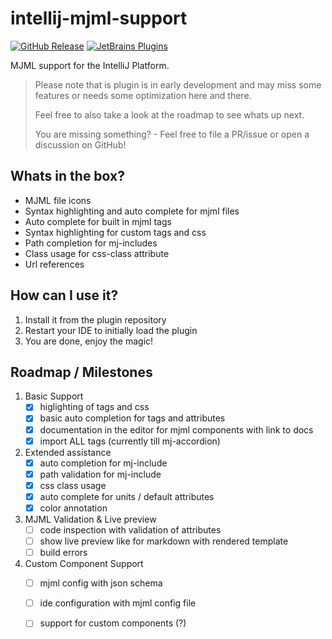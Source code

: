 intellij-mjml-support
===

[![GitHub Release](https://img.shields.io/github/v/tag/timo-reymann/intellij-mjml-support.svg?label=version)](https://github.com/timo-reymann/intellij-mjml-support/releases)
[![JetBrains Plugins](https://img.shields.io/badge/JetBrains-Plugins-orange)](https://plugins.jetbrains.com/https://plugins.jetbrains.com/plugin/16418-mjml-support)

MJML support for the IntelliJ Platform.

> Please note that is plugin is in early development and may miss some features
> or needs some optimization here and there.
> 
> Feel free to also take a look at the roadmap to see whats up next. 
> 
> You are missing something? - Feel free to file a PR/issue or open a discussion on GitHub!

## Whats in the box?

- MJML file icons
- Syntax highlighting and auto complete for mjml files
- Auto complete for built in mjml tags
- Syntax highlighting for custom tags and css
- Path completion for mj-includes
- Class usage for css-class attribute
- Url references

## How can I use it?

1. Install it from the plugin repository
2. Restart your IDE to initially load the plugin
4. You are done, enjoy the magic!

## Roadmap / Milestones

1. Basic Support
    - [x] higlighting of tags and css
    - [x] basic auto completion for tags and attributes
    - [x] documentation in the editor for mjml components with link to docs
    - [x] import ALL tags (currently till mj-accordion)
2. Extended assistance
    - [x] auto completion for mj-include
    - [x] path validation for mj-include
    - [x] css class usage
    - [x] auto complete for units / default attributes
    - [x] color annotation
3. MJML Validation & Live preview
    - [ ] code inspection with validation of attributes
    - [ ] show live preview like for markdown with rendered template
    - [ ] build errors
4. Custom Component Support
    - [ ] mjml config with json schema
    - [ ] ide configuration with mjml config file
    - [ ] support for custom components (?)
    
